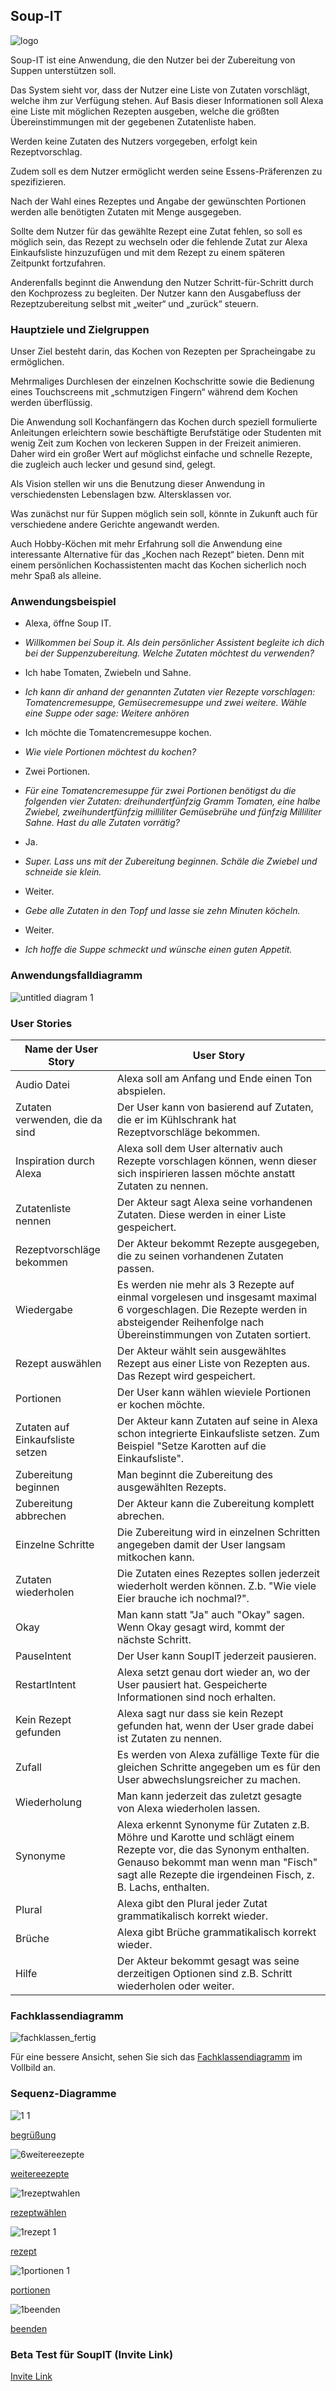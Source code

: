 ## Soup-IT
![logo](https://user-images.githubusercontent.com/43878732/51005513-6b5eab00-153f-11e9-8520-14a7a581b563.png)

Soup-IT ist eine Anwendung, die den Nutzer bei der Zubereitung von Suppen unterstützen soll. 

Das System sieht vor, dass der Nutzer eine Liste von Zutaten vorschlägt, welche ihm zur Verfügung stehen. Auf Basis dieser Informationen soll Alexa eine Liste mit möglichen Rezepten ausgeben, welche die größten Übereinstimmungen mit der gegebenen Zutatenliste haben.

Werden keine Zutaten des Nutzers vorgegeben, erfolgt kein Rezeptvorschlag. 

Zudem soll es dem Nutzer ermöglicht werden seine Essens-Präferenzen zu spezifizieren. 

Nach der Wahl eines Rezeptes und Angabe der gewünschten Portionen werden alle benötigten Zutaten mit Menge ausgegeben.

Sollte dem Nutzer für das gewählte Rezept eine Zutat fehlen, so soll es möglich sein, das Rezept zu wechseln oder die fehlende Zutat zur Alexa Einkaufsliste hinzuzufügen und mit dem Rezept zu einem späteren Zeitpunkt fortzufahren. 

Anderenfalls beginnt die Anwendung den Nutzer Schritt-für-Schritt durch den Kochprozess zu begleiten. Der Nutzer kann den Ausgabefluss der Rezeptzubereitung selbst mit „weiter“ und „zurück“ steuern. 

### Hauptziele und Zielgruppen 

Unser Ziel besteht darin, das Kochen von Rezepten per Spracheingabe zu ermöglichen.

Mehrmaliges Durchlesen der einzelnen Kochschritte sowie die Bedienung eines Touchscreens mit „schmutzigen Fingern“ während dem Kochen werden überflüssig. 

Die Anwendung soll Kochanfängern das Kochen durch speziell formulierte Anleitungen erleichtern sowie beschäftigte Berufstätige oder Studenten mit wenig Zeit zum Kochen von leckeren Suppen in der Freizeit animieren. Daher wird ein großer Wert auf möglichst einfache und schnelle Rezepte, die zugleich auch lecker und gesund sind, gelegt.

Als Vision stellen wir uns die Benutzung dieser Anwendung in verschiedensten Lebenslagen bzw. Altersklassen vor.

Was zunächst nur für Suppen möglich sein soll, könnte in Zukunft auch für verschiedene andere Gerichte angewandt werden. 

Auch Hobby-Köchen mit mehr Erfahrung soll die Anwendung eine interessante Alternative für das „Kochen nach Rezept“ bieten. Denn mit einem persönlichen Kochassistenten macht das Kochen sicherlich noch mehr Spaß als alleine.

### Anwendungsbeispiel


- Alexa, öffne Soup IT.

- *Willkommen bei Soup it. Als dein persönlicher Assistent begleite ich dich bei der Suppenzubereitung. Welche Zutaten möchtest du verwenden?*

- Ich habe Tomaten, Zwiebeln und Sahne.

- *Ich kann dir anhand der genannten Zutaten vier Rezepte vorschlagen: Tomatencremesuppe, Gemüsecremesuppe und zwei weitere. Wähle eine Suppe oder sage: Weitere anhören*

- Ich möchte die Tomatencremesuppe kochen.

- *Wie viele Portionen möchtest du kochen?*

- Zwei Portionen.

- *Für eine Tomatencremesuppe für zwei Portionen benötigst du die folgenden vier Zutaten: dreihundertfünfzig Gramm Tomaten, eine halbe Zwiebel, zweihundertfünfzig milliliter Gemüsebrühe und fünfzig Milliliter Sahne. Hast du alle Zutaten vorrätig?*

- Ja.

- *Super. Lass uns mit der Zubereitung beginnen. Schäle die Zwiebel und schneide sie klein.*

- Weiter.

- *Gebe alle Zutaten in den Topf und lasse sie zehn Minuten köcheln.*

- Weiter.

- *Ich hoffe die Suppe schmeckt und wünsche einen guten Appetit.*

### Anwendungsfalldiagramm

![untitled diagram 1](https://user-images.githubusercontent.com/43779031/51003773-57fc1180-1538-11e9-9904-7199c7e94d01.png)


### User Stories

Name   der User Story | User   Story
-- | --
Audio Datei | Alexa soll am Anfang und Ende einen Ton abspielen.
Zutaten verwenden, die da sind | Der User kann von basierend auf Zutaten, die er   im Kühlschrank hat Rezeptvorschläge bekommen.
Inspiration durch Alexa | Alexa soll dem User alternativ auch Rezepte vorschlagen können, wenn dieser sich inspirieren lassen möchte anstatt Zutaten zu nennen.
Zutatenliste nennen | Der Akteur sagt Alexa seine vorhandenen Zutaten. Diese werden in einer Liste gespeichert.
Rezeptvorschläge bekommen | Der Akteur bekommt Rezepte ausgegeben, die   zu seinen vorhandenen Zutaten passen. 
Wiedergabe | Es werden nie mehr als 3 Rezepte auf einmal vorgelesen und insgesamt maximal 6 vorgeschlagen. Die Rezepte werden in absteigender Reihenfolge nach Übereinstimmungen von Zutaten sortiert.
Rezept auswählen | Der Akteur wählt sein ausgewähltes Rezept aus einer Liste von Rezepten aus. Das Rezept wird gespeichert.
Portionen | Der User kann wählen wieviele Portionen er kochen möchte.
Zutaten auf Einkaufsliste setzen | Der Akteur kann Zutaten auf seine in Alexa   schon integrierte Einkaufsliste setzen. Zum Beispiel "Setze Karotten auf   die Einkaufsliste". 
Zubereitung beginnen | Man beginnt die Zubereitung des   ausgewählten Rezepts.
Zubereitung abbrechen | Der Akteur kann die Zubereitung komplett abrechen.
Einzelne Schritte | Die Zubereitung wird in einzelnen Schritten   angegeben damit der User langsam mitkochen kann.
Zutaten wiederholen | Die Zutaten eines Rezeptes sollen jederzeit wiederholt werden können. Z.b. "Wie viele Eier brauche ich nochmal?".
Okay | Man kann statt "Ja" auch "Okay" sagen. Wenn Okay gesagt wird, kommt der nächste Schritt.
PauseIntent | Der User kann SoupIT jederzeit pausieren.
RestartIntent | Alexa setzt genau dort wieder an, wo der User pausiert hat. Gespeicherte Informationen sind noch erhalten.
Kein Rezept gefunden | Alexa sagt nur dass sie kein Rezept gefunden hat, wenn der User grade dabei ist Zutaten zu nennen.
Zufall | Es werden von Alexa zufällige Texte für die gleichen Schritte angegeben um es für den User abwechslungsreicher zu machen.
Wiederholung | Man kann jederzeit das zuletzt gesagte von Alexa wiederholen lassen.
Synonyme | Alexa erkennt Synonyme für Zutaten z.B.   Möhre und Karotte und schlägt einem Rezepte vor, die das Synonym enthalten. Genauso bekommt man wenn man "Fisch" sagt alle Rezepte die irgendeinen Fisch, z. B. Lachs, enthalten. 
Plural | Alexa gibt den Plural jeder Zutat grammatikalisch korrekt wieder.
Brüche | Alexa gibt Brüche grammatikalisch korrekt wieder.
Hilfe | Der Akteur bekommt gesagt was seine derzeitigen Optionen sind z.B. Schritt wiederholen oder weiter.

### Fachklassendiagramm

![fachklassen_fertig](https://user-images.githubusercontent.com/43878732/51002600-14070d80-1534-11e9-8969-b0d434b9feb9.png)

Für eine bessere Ansicht, sehen Sie sich das [Fachklassendiagramm](https://user-images.githubusercontent.com/43878732/51002600-14070d80-1534-11e9-8969-b0d434b9feb9.png) im Vollbild an.


### Sequenz-Diagramme

![1 1](https://user-images.githubusercontent.com/43878732/49977022-d6b75c00-ff44-11e8-93e8-2b6791a2f585.png)

[begrüßung](https://user-images.githubusercontent.com/43878732/49977022-d6b75c00-ff44-11e8-93e8-2b6791a2f585.png)

![6weitereezepte](https://user-images.githubusercontent.com/43878732/49977117-58a78500-ff45-11e8-8dd2-31d84a6eb889.png)

[weitereezepte](https://user-images.githubusercontent.com/43878732/49977117-58a78500-ff45-11e8-8dd2-31d84a6eb889.png)

![1rezeptwahlen](https://user-images.githubusercontent.com/43878732/49977184-9efce400-ff45-11e8-90b8-0bdeecc43974.png)

[rezeptwählen](https://user-images.githubusercontent.com/43878732/49977184-9efce400-ff45-11e8-90b8-0bdeecc43974.png)

![1rezept 1](https://user-images.githubusercontent.com/43878732/49977469-bdafaa80-ff46-11e8-80e9-936390e3092e.png)

[rezept](https://user-images.githubusercontent.com/43878732/49977469-bdafaa80-ff46-11e8-80e9-936390e3092e.png)

![1portionen 1](https://user-images.githubusercontent.com/43878732/49977775-eedcaa80-ff47-11e8-9899-4f66e3bdac76.png)

[portionen](https://user-images.githubusercontent.com/43878732/49977775-eedcaa80-ff47-11e8-9899-4f66e3bdac76.png)

![1beenden](https://user-images.githubusercontent.com/43878732/49977660-7b3a9d80-ff47-11e8-940d-b2aea765e211.png)

[beenden](https://user-images.githubusercontent.com/43878732/49977660-7b3a9d80-ff47-11e8-940d-b2aea765e211.png)


### Beta Test für SoupIT (Invite Link)

[Invite Link](https://skills-store.amazon.com/deeplink/tvt/28475fb1a61e0a449fda68ae373fc150b6d5be47c812708c42526791f5895976fe3122c1f8b97acef8b99fbbfb9ca5287e76bf4c203fbb8a7c0eeaf0fbd2f50251c99ff461e7dd9e2d0b499ef8ecf94c5bcaea41bf33b3cab0baa1f18f97428a98a865e5cb4a00089430372d4fc37dc0)



